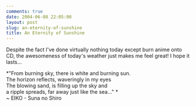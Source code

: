 ```yaml
---
comments: true
date: 2004-06-08 22:05:00
layout: post
slug: an-eternity-of-sunshine
title: An Eternity of Sunshine
---
```


Despite the fact I've done virtually nothing today except burn anime onto CD, the awesomeness of today's weather just makes me feel great!  I hope it lasts...  

*"From burning sky, there is white and burning sun.  <br/>
The horizon reflects, waveringly in my eyes  <br/>
The blowing sand, is filling up the sky and  <br/>
a ripple spreads, far away just like the sea..."  *<br/>
 ~ EIKO - Suna no Shiro
